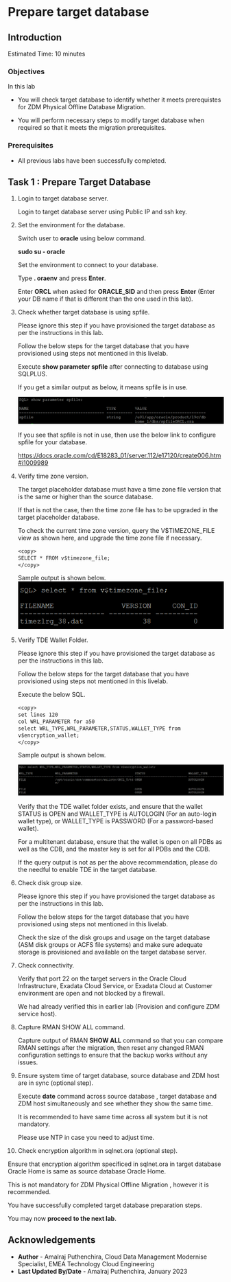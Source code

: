 # Prepare target database

## Introduction

Estimated Time: 10 minutes

### Objectives

In this lab

* You will check target database to identify whether it meets prerequistes for ZDM Physical Offline Database Migration.

* You will perform necessary steps to modify target database when required so that it meets the migration prerequisites.


### Prerequisites

* All previous labs have been successfully completed.

## Task 1 : Prepare Target Database

1. Login to target database server.

   Login to target database server using Public IP and ssh key.

2. Set the environment for the database.

   Switch user to **oracle** using below command.

   **sudo su - oracle**

   Set the environment to connect to your database.

   Type **. oraenv** and press **Enter**. 
    
   Enter **ORCL** when asked for **ORACLE\_SID** and then press **Enter** (Enter your DB name if that is different than the one used in this lab).

   
3. Check whether target database is using spfile.

   Please ignore this step if you have provisioned the target database as per the instructions in this lab.

   Follow the below steps for the target database that you have provisioned using steps not mentioned in this livelab.

   Execute **show parameter spfile** after connecting to database using SQLPLUS.

   If you get a similar output as below,  it means spfile is in use.

   ![Image showing ouput of spfile check](./images/spfile.png)

   If you see that spfile is not in use, then use the below link to configure spfile for your database.

   https://docs.oracle.com/cd/E18283_01/server.112/e17120/create006.htm#i1009989

4. Verify time zone version.

   The target placeholder database must have a time zone file version that is the same or higher than the source database. 
   
   If that is not the case, then the time zone file has to be upgraded in the target placeholder database.

   To check the current time zone version, query the V$TIMEZONE_FILE view as shown here, and upgrade the time zone file if necessary.
     ```text
     <copy>
     SELECT * FROM v$timezone_file;
     </copy>
     ```   
     Sample output is shown below.   
     ![Image showing timezone version](./images/timezone.png)

5. Verify TDE Wallet Folder.

   Please ignore this step if you have provisioned the target database as per the instructions in this lab.

   Follow the below steps for the target database that you have provisioned using steps not mentioned in this livelab.

   Execute the below SQL.
     ```text
     <copy>
     set lines 120
     col WRL_PARAMETER for a50
     select WRL_TYPE,WRL_PARAMETER,STATUS,WALLET_TYPE from v$encryption_wallet;
     </copy>   
     ```
     Sample output is shown below.

     ![Image showing TDE status of target database](./images/target-tde-status.png)

     Verify that the TDE wallet folder exists, and ensure that the wallet STATUS is OPEN and WALLET\_TYPE is AUTOLOGIN (For an auto-login wallet type), or WALLET\_TYPE is PASSWORD (For a password-based wallet). 
   
     For a multitenant database, ensure that the wallet is open on all PDBs as well as the CDB, and the master key is set for all PDBs and the CDB.

     If the query output is not as per the above recommendation,  please do the needful to enable TDE in the target database.

6. Check disk group size.
   
   Please ignore this step if you have provisioned the target database as per the instructions in this lab.

   Follow the below steps for the target database that you have provisioned using steps not mentioned in this livelab.

   Check the size of the disk groups and usage on the target database (ASM disk groups or ACFS file systems) and make sure adequate storage is provisioned and available on the target database server.
  
7. Check connectivity.

   Verify that port 22 on the target servers in the Oracle Cloud Infrastructure, Exadata Cloud Service, or Exadata Cloud at Customer environment are open and not blocked by a firewall.

   We had already verified this in earlier lab (Provision and configure ZDM service host).

8. Capture RMAN SHOW ALL command.

   Capture output of RMAN **SHOW ALL** command so that you can compare RMAN settings after the migration, then reset any changed RMAN configuration settings to ensure that the backup works without any issues.

9. Ensure system time of target database, source database and ZDM host are in sync (optional step).

   Execute **date** command across source database , target database and ZDM host simultaneously and see whether they show the same time.

   It is recommended to have same time across all system but it is not mandatory.

   Please use NTP in case you need to adjust time.

10. Check encryption algorithm in sqlnet.ora (optional step).

   Ensure that encryption algorithm specificed in sqlnet.ora in target database Oracle Home is same as source database Oracle Home.

   This is not mandatory for ZDM Physical Offline Migration , however it is recommended.

You have successfully completed target database preparation steps.

You may now **proceed to the next lab**.

## Acknowledgements
* **Author** - Amalraj Puthenchira, Cloud Data Management Modernise Specialist, EMEA Technology Cloud Engineering
* **Last Updated By/Date** - Amalraj Puthenchira, January 2023

